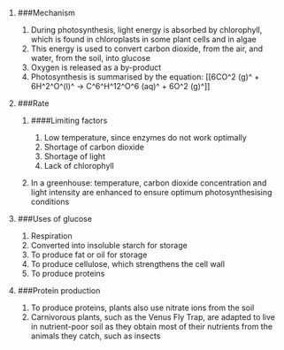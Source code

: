 1. ###Mechanism

    1. During photosynthesis, light energy is absorbed by chlorophyll, which is found in chloroplasts in some plant cells and in algae
    2. This energy is used to convert carbon dioxide, from the air, and water, from the soil, into glucose
    3. Oxygen is released as a by-product
    4. Photosynthesis is summarised by the equation: [[6CO^2 (g)^ + 6H^2^O^(l)^ → C^6^H^12^O^6 (aq)^ + 6O^2 (g)^]]
2. ###Rate

    1. ####Limiting factors

        1. Low temperature, since enzymes do not work optimally
        2. Shortage of carbon dioxide
        3. Shortage of light
        4. Lack of chlorophyll
    2. In a greenhouse: temperature, carbon dioxide concentration and light intensity are enhanced to ensure optimum photosynthesising conditions
3. ###Uses of glucose

    1. Respiration
    2. Converted into insoluble starch for storage
    3. To produce fat or oil for storage
    4. To produce cellulose, which strengthens the cell wall
    5. To produce proteins
4. ###Protein production

    1. To produce proteins, plants also use nitrate ions from the soil
    2. Carnivorous plants, such as the Venus Fly Trap, are adapted to live in nutrient-poor soil as they obtain most of their nutrients from the animals they catch, such as insects
